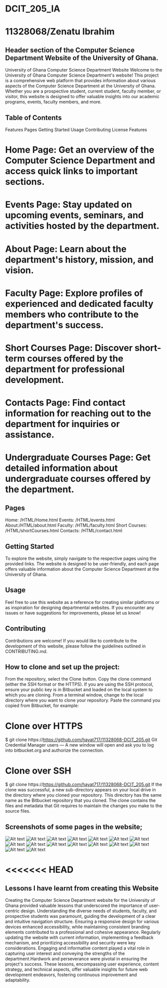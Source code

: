 # DCIT_205_IA

# 11328068/Zenatu Ibrahim

## Header section of the  Computer Science Department Website of the University of Ghana.
University of Ghana Computer Science Department Website
Welcome to the University of Ghana Computer Science Department's website! This project is a comprehensive web platform that provides information about various aspects of the Computer Science Department at the University of Ghana. Whether you are a prospective student, current student, faculty member, or visitor, this website is designed to offer valuable insights into our academic programs, events, faculty members, and more.

## Table of Contents
Features
Pages
Getting Started
Usage
Contributing
License
Features
# Home Page: Get an overview of the Computer Science Department and access quick links to important sections.

# Events Page: Stay updated on upcoming events, seminars, and activities hosted by the department.

# About Page: Learn about the department's history, mission, and vision.

# Faculty Page: Explore profiles of experienced and dedicated faculty members who contribute to the department's success.

# Short Courses Page: Discover short-term courses offered by the department for professional development.

# Contacts Page: Find contact information for reaching out to the department for inquiries or assistance.

# Undergraduate Courses Page: Get detailed information about undergraduate courses offered by the department.

## Pages
Home: /HTML/Home.html
Events: /HTML/events.html
About:/HTML/about.html
Faculty: /HTML/faculty.html
Short Courses: /HTML/shortCourses.html
Contacts: /HTML/contact.html

## Getting Started
To explore the website, simply navigate to the respective pages using the provided links. The website is designed to be user-friendly, and each page offers valuable information about the Computer Science Department at the University of Ghana.

## Usage
Feel free to use this website as a reference for creating similar platforms or as inspiration for designing departmental websites. If you encounter any issues or have suggestions for improvements, please let us know!

## Contributing
Contributions are welcome! If you would like to contribute to the development of this website, please follow the guidelines outlined in CONTRIBUTING.md.

## How to clone and set up the project:

From the repository, select the Clone button.
Copy the clone command (either the SSH format or the HTTPS).
If you are using the SSH protocol, ensure your public key is in Bitbucket and loaded on the local system to which you are cloning.
From a terminal window, change to the local directory where you want to clone your repository.
Paste the command you copied from Bitbucket, for example:

# Clone over HTTPS

$ git clone https://https://github.com/hayat717/11328068-DCIT_205.git
Git Credential Manager users — A new window will open and ask you to log into bitbucket.org and authorize the connection.

# Clone over SSH

$ git clone https://https://github.com/hayat717/11328068-DCIT_205.git
If the clone was successful, a new sub-directory appears on your local drive in the directory where you cloned your repository. This directory has the same name as the Bitbucket repository that you cloned. The clone contains the files and metadata that Git requires to maintain the changes you make to the source files.

## Screenshots of some pages in the website;
![Alt text](<Screenshot (5).png>) ![Alt text](<Screenshot (6).png>) ![Alt text](<Screenshot (7).png>) ![Alt text](<Screenshot (8).png>) ![Alt text](<Screenshot (9).png>) ![Alt text](<Screenshot (10).png>) ![Alt text](<Screenshot (11).png>) ![Alt text](<Screenshot (12).png>) ![Alt text](<Screenshot (13).png>) ![Alt text](<Screenshot (14).png>) ![Alt text](<Screenshot (15).png>) ![Alt text](<Screenshot (16).png>) ![Alt text](<Screenshot (1).png>) ![Alt text](<Screenshot (2).png>) ![Alt text](<Screenshot (3).png>) ![Alt text](<Screenshot (4).png>)



<<<<<<< HEAD
=======

## Lessons I have learnt from creating this Website
Creating the Computer Science Department website for the University of Ghana provided valuable lessons that underscored the importance of user-centric design. Understanding the diverse needs of students, faculty, and prospective students was paramount, guiding the development of a clear and intuitive navigation structure. Ensuring a responsive design for various devices enhanced accessibility, while maintaining consistent branding elements contributed to a professional and cohesive appearance. Regularly updating the website with current information, implementing a feedback mechanism, and prioritizing accessibility and security were key considerations. Engaging and informative content played a vital role in capturing user interest and conveying the strengths of the department.Hardwork and perseverance  were pivotal in ensuring the project's success. These lessons, encompassing user experience, content strategy, and technical aspects, offer valuable insights for future web development endeavors, fostering continuous improvement and adaptability.





